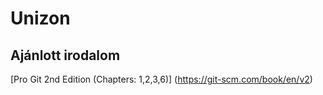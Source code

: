 # Unizon

Ajánlott irodalom
-----------------
[Pro Git 2nd Edition (Chapters: 1,2,3,6)] (https://git-scm.com/book/en/v2)
